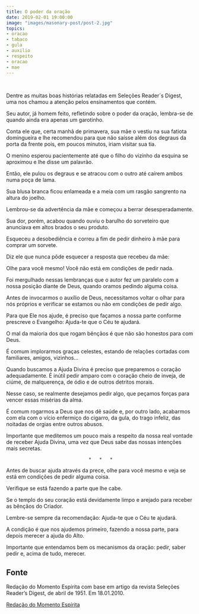 ```yaml
---
title: O poder da oração
date: 2019-02-01 19:00:00
image: "images/masonary-post/post-2.jpg"
topics: 
- oracao
- tabaco
- gula
- auxilio
- respeito
- oracao
- mae
---
```

 

Dentre as muitas boas histórias relatadas em Seleções Reader´s Digest, uma nos
chamou a atenção pelos ensinamentos que contém.

Seu autor, já homem feito, refletindo sobre o poder da oração, lembra-se de
quando ainda era apenas um garotinho.

Conta ele que, certa manhã de primavera, sua mãe o vestiu na sua fatiota
domingueira e lhe recomendou para que não saísse além dos degraus da porta da
frente pois, em poucos minutos, iriam visitar sua tia.

O menino esperou pacientemente até que o filho do vizinho da esquina se
aproximou e lhe disse um palavrão.

Então, ele pulou os degraus e se atracou com o outro até caírem ambos numa poça
de lama.

Sua blusa branca ficou enlameada e a meia com um rasgão sangrento na altura do
joelho.

Lembrou-se da advertência da mãe e começou a berrar desesperadamente.

Sua dor, porém, acabou quando ouviu o barulho do sorveteiro que anunciava em
altos brados o seu produto.

Esqueceu a desobediência e correu a fim de pedir dinheiro à mãe para comprar um
sorvete.

Diz ele que nunca pôde esquecer a resposta que recebeu da mãe:

Olhe para você mesmo! Você não está em condições de pedir nada.

Foi mergulhado nessas lembranças que o autor fez um paralelo com a nossa
posição diante de Deus, quando oramos pedindo alguma coisa.

Antes de invocarmos o auxílio de Deus, necessitamos voltar o olhar para nós
próprios e verificar se estamos ou não em condições de pedir algo.

Para que Ele nos ajude, é preciso que façamos a nossa parte conforme prescreve
o Evangelho: Ajuda-te que o Céu te ajudará.

O mal da maioria dos que rogam bênçãos é que não são honestos para com Deus.

É comum implorarmos graças celestes, estando de relações cortadas com
familiares, amigos, vizinhos...

Quando buscamos a Ajuda Divina é preciso que preparemos o coração
adequadamente. É inútil pedir amparo com o coração cheio de inveja, de ciúme,
de malquerença, de ódio e de outros detritos morais.

Nesse caso, se realmente desejamos pedir algo, que peçamos forças para vencer
essas misérias da alma.

É comum rogarmos a Deus que nos dê saúde e, por outro lado, acabarmos com ela
com o vício enfermiço do cigarro, da gula, do trago infeliz, das noitadas de
orgias entre outros abusos.

Importante que meditemos um pouco mais a respeito da nossa real vontade de
receber Ajuda Divina, uma vez que Deus sabe das nossas intenções mais secretas.

                                   *   *   *

Antes de buscar ajuda através da prece, olhe para você mesmo e veja se está em
condições de pedir alguma coisa.

Verifique se está fazendo a parte que lhe cabe.

Se o templo do seu coração está devidamente limpo e arejado para receber as
bênçãos do Criador.

Lembre-se sempre da recomendação: Ajuda-te que o Céu te ajudará.

A condição é que nos ajudemos primeiro, fazendo a nossa parte, para depois
merecer a ajuda do Alto.

Importante que entendamos bem os mecanismos da oração: pedir, saber pedir e,
acima de tudo, merecer.
 

## Fonte
Redação do Momento Espírita com base em artigo
da revista Seleções Reader’s Digest, de abril de 1951.
Em 18.01.2010.



[Redação do Momento Espírita](http://www.momento.com.br/pt/ler_texto.php?id=479)
